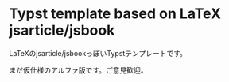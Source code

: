 # Typst template based on LaTeX jsarticle/jsbook

LaTeXのjsarticle/jsbookっぽいTypstテンプレートです。

まだ仮仕様のアルファ版です。ご意見歓迎。
